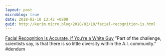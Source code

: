 ```yaml
---
layout: post
microblog: true
date: 2018-02-10 13:42 +0800
guid: http://kerim.micro.blog/2018/02/10/facial-recognition-is.html
---
```

[Facial Recognition Is Accurate, if You’re a White Guy](http://www.nytimes.com/2018/02/09/technology/facial-recognition-race-artificial-intelligence.html) ”Part of the challenge, scientists say, is that there is so little diversity within the A.I. community.” #dendum
